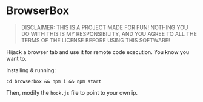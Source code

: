 # BrowserBox
> DISCLAIMER: THIS IS A PROJECT MADE FOR FUN! NOTHING YOU DO WITH THIS IS MY RESPONSIBILITY, AND YOU AGREE TO ALL THE TERMS OF THE LICENSE BEFORE USING THIS SOFTWARE!

Hijack a browser tab and use it for remote code execution. You know you want to.

Installing & running:
```
cd browserbox && npm i && npm start
```
Then, modify the `hook.js` file to point to your own ip.

